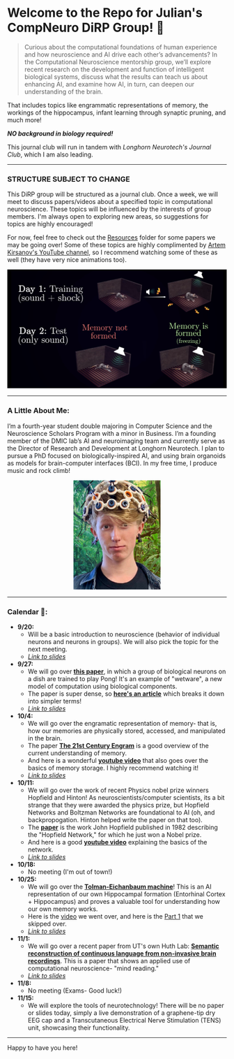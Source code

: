 # Welcome to the Repo for Julian's CompNeuro DiRP Group! 🧠

> Curious about the computational foundations of human experience and how neuroscience and AI drive each other’s advancements? In the Computational Neuroscience mentorship group, we’ll explore recent research on the development and function of intelligent biological systems, discuss what the results can teach us about enhancing AI, and examine how AI, in turn, can deepen our understanding of the brain.

That includes topics like engrammatic representations of memory, the workings of the hippocampus, infant learning through synaptic pruning, and much more!

***NO background in biology required!***

This journal club will run in tandem with *Longhorn Neurotech's Journal Club*, which I am also leading.

---

### **STRUCTURE SUBJECT TO CHANGE**

This DiRP group will be structured as a journal club. Once a week, we will meet to discuss papers/videos about a specified topic in computational neuroscience. These topics will be influenced by the interests of group members. I'm always open to exploring new areas, so suggestions for topics are highly encouraged!

For now, feel free to check out the [Resources](./Resources) folder for some papers we may be going over! Some of these topics are highly complimented by [Artem Kirsanov's YouTube channel](https://www.youtube.com/@ArtemKirsanov/featured), so I recommend watching some of these as well (they have very nice animations too).
<p align="center">
  <a href="https://www.youtube.com/watch?v=X5trRLX7PQY">
    <img src=".misc/artem.png" alt="Screenshot of Kirsanov video" width="600" height="auto">
  </a>
</p>

---

### A Little About Me:

I’m a fourth-year student double majoring in Computer Science and the Neuroscience Scholars Program with a minor in Business. I’m a founding member of the DMIC lab’s AI and neuroimaging team and currently serve as the Director of Research and Development at Longhorn Neurotech. I plan to pursue a PhD focused on biologically-inspired AI, and using brain organoids as models for brain-computer interfaces (BCI). In my free time, I produce music and rock climb!
<p align="center">
  <a href = "https://lhneurotech.com/index.html">
    <img src=".misc/realphoto.jpeg" alt="Picture of Julian Weaver that totally isn't edited. Links to LHNT page (which is a WIP)" width="200" height="auto">
  </a>
</p>

---

### Calendar 📅:

- **9/20:**
  - Will be a basic introduction to neuroscience (behavior of individual neurons and neurons in groups). We will also pick the topic for the next meeting.
  - <a href = "https://docs.google.com/presentation/d/1rGYJxhl2N0D2FNJOnoF-xJ-zQfPaJh2zwuNdMoSgMsI/edit?usp=sharing">*Link to slides*</a>
- **9/27:**
  - We will go over [**this paper**](./Resources/Papers/DishBrainPong.pdf), in which a group of biological neurons on a dish are trained to play Pong! It's an example of "wetware", a new model of computation using biological components.
  - The paper is super dense, so [**here's an article**](https://www.the-scientist.com/how-neurons-in-a-dish-learned-to-play-pong-70613) which breaks it down into simpler terms!
  - <a href = "https://docs.google.com/presentation/d/1iz_SYq0NYGrq0YfkLSErbl9jSAySaIkDWhEURsWTnTs/edit?usp=sharing">*Link to slides*</a>
- **10/4:**
  - We will go over the engramatic representation of memory- that is, how our memories are physically stored, accessed, and manipulated in the brain.
  - The paper [**The 21st Century Engram**](./Resources/Papers/The21stCenturyEngram.pdf) is a good overview of the current understanding of memory.
  - And here is a wonderful [**youtube video**](https://youtu.be/X5trRLX7PQY?si=1ofxL2JtGfRwC-gI](https://youtu.be/X5trRLX7PQY?si=dJ873_7poR_nqoEj)) that also goes over the basics of memory storage. I highly recommend watching it!
  - <a href = "https://docs.google.com/presentation/d/1DnlYgj_ugCe51C9Y0mnG64ZxvuUtP56IDNZAvMtNsDo/edit?usp=sharing">*Link to slides*</a>
- **10/11:**
  - We will go over the work of recent Physics nobel prize winners Hopfield and Hinton! As neuroscientists/computer scientists, its a bit strange that they were awarded the physics prize, but Hopfield Networks and Boltzman Networks are foundational to AI (oh, and backpropogation. Hinton helped write the paper on that too).
  - The [**paper**](./Resources/Papers/HopfieldNetworks.pdf) is the work John Hopfield published in 1982 describing the "Hopfield Network," for which he just won a Nobel prize.
  - And here is a good [**youtube video**](https://www.youtube.com/watch?v=piF6D6CQxUw) explaining the basics of the network.
  - <a href = "https://docs.google.com/presentation/d/1kJrykHlhN18VeOhUrec_wksKW7xvblnEbsVh6gKUCoE/edit?usp=sharing">*Link to slides*</a>
- **10/18:**
  - No meeting (I'm out of town!)
- **10/25:**
  - We will go over the [**Tolman-Eichanbaum machine**](./Resources/Papers/Tolman-Eichenbaum-Machine.pdf)! This is an AI representation of our own Hippocampal formation (Entorhinal Cortex + Hippocampus) and proves a valuable tool for understanding how our own memory works.
  - Here is the [video](https://youtu.be/cufOEzoVMVA?si=u0HbBV30mBRnR5GQ) we went over, and here is the [Part 1](https://youtu.be/9qOaII_PzGY?si=-R0TiIzgrrqFXpzY) that we skipped over.
  - <a href = "https://docs.google.com/presentation/d/1EBR87amddD_0CPwXSi67xEkY7R1iZ821CUHM2U2Bb84/edit?usp=sharing">*Link to slides*</a>
- **11/1:**
  - We will go over a recent paper from UT's own Huth Lab: [**Semantic reconstruction of continuous language from non-invasive brain recordings**](./Resources/Papers/SemanticReconstructionFromBrainRecordings.pdf). This is a paper that shows an applied use of computational neuroscience- "mind reading."
  - [*Link to slides*](https://docs.google.com/presentation/d/1Zi-ZlcNaMwlPKYLXIvwbC-RDOA_BJzJOrgvlwqo4yho/edit?usp=sharing)
- **11/8:**
  - No meeting (Exams- Good luck!)
- **11/15:**
  - We will explore the tools of neurotechnology! There will be no paper or slides today, simply a live demonstration of a graphene-tip dry EEG cap and a Transcutaneous Electrical Nerve Stimulation (TENS) unit, showcasing their functionality.
---

Happy to have you here!
